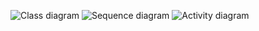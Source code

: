 ![Class diagram](https://planttext.com/api/plantuml/png/T99BQiCm443tEiKitO8lu4K9n5rqKmh91OPeCDFeOwH9e8ISh8iUgLU8uiYocb2jD4-VDpFIx_VFAWe6ELYZufuT11z92OiXM1kC4JJZ4D2gtHIzsj7uBo8uAKY3SlYcEs0d4tDegOED17P3teHi_f21f2T9D3PFPU6iigEdCMLaoKcsw09gpqBVxutf5XxSd6kJiknAvabuzAmNtKVmdxIRNUCjgaKPFLYcnkNJpNpjLB3JzxZOjXZtMILfMdkkyOD44sh3Bi4UXQhgjlxVkbHvfUUsXPjoOT2sBr0tMSqTgBUlKX7NJt41003__mC0)
![Sequence diagram](https://planttext.com/api/plantuml/png/b59BJiCm4Dtx5AEkGA8Nw08LgIoGa2WWO3rDfgc5OmVF69IpiU18N85nhBHDrGsRI6E_pxmN_tx_B5amIcgT4IkEu3uqriCpVIJo5K5jiOdO6dxNqnYO35OI8hmmHTCfqrQsGoymAyGE6ve1Sj5PwpH5tIJPaTSPnGRrwLce7GZvfenJnWe5DyX5THoCoGl0_FhWiu27ZZoeFBZzAkTWjrxqh60yjWJeQmKpVuLOdoEi8p4FmYNa33P997XZzg3CE0HOQ7-gMIoituRObhWNITMpvzNUyD8SU5bbJBY0nqInXymurZ0Z0EOddayaANek35qvEM5Zq0cyehFrH0HWwdgKzkGFSQegZRzDJacJlBcfx5hRI9LeGM7eQ1Uqqg5xShhbdV_yZ_jR3Buv0PznNLdk7FP0CUfZR7N1mT3NPgaVVSr_0000__y30000)
![Activity diagram](https://planttext.com/api/plantuml/png/J911JiD034NtFeNLLNg5P44hO8T0Oe74qieugTN9EBATLZqR2ux45PYaGcBvlv_y_VtpzNtm88jboX0IcV55Hobux4Ck4ZTCGgFH17wkhgapR3oqRpCNnxpHCutSGVjSWktFApGnKabrw7vLInLupDAV7NTRngu3a06R3ygIKCgWDb68beSzneaBDf_iUq1iZykgGteAniNP_jFTIhnp4kC-C1HFMeFl5t5snkPLjorFudEc6xAP6axiVcTAaW5gAvtXKCNwYLy0003__mC0)